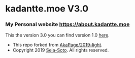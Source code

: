 # kadantte.moe V3.0
### My Personal website https://about.kadantte.moe
This the version 3.0 you can find version 1.0 [here](https://v1.kadantte.moe/).

* This repo forked from [AkaPage/2019-light](https://github.com/AkaPage/2019-light).
* Copyright 2019 [Seia-Soto](https://seia.io). All rights reserved.
